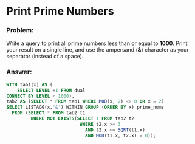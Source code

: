 # Print Prime Numbers

### Problem:

Write a query to print all prime numbers less than or equal to **1000**. Print your result on a single line, and use the ampersand (**&**) character as your separator (instead of a space).

### Answer:

````sql
WITH tab1(x) AS (
    SELECT LEVEL +1 FROM dual
CONNECT BY LEVEL < 1000),
tab2 AS (SELECT * FROM tab1 WHERE MOD(x, 2) <> 0 OR x = 2)
SELECT LISTAGG(x,'&') WITHIN GROUP (ORDER BY x) prime_nums
  FROM (SELECT * FROM tab2 t1
         WHERE NOT EXISTS(SELECT 1 FROM tab2 t2 
                           WHERE t2.x >= 3
                             AND t2.x <= SQRT(t1.x) 
                             AND MOD(t1.x, t2.x) = 0)); 
````
